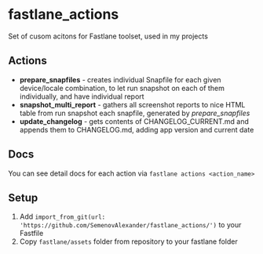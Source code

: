 # fastlane_actions
Set of cusom acitons for Fastlane toolset, used in my projects

## Actions
* __prepare_snapfiles__ - creates individual Snapfile for each given device/locale combination, to let run snapshot on each of them individually, and have individual report 
* __snapshot_multi_report__ - gathers all screenshot reports to nice HTML table from run snapshot each snapfile, generated by _prepare_snapfiles_
* __update_changelog__ - gets contents of CHANGELOG_CURRENT.md and appends them to CHANGELOG.md, adding app version and current date

## Docs
You can see detail docs for each action via `fastlane actions <action_name>`

## Setup
1. Add `import_from_git(url: 'https://github.com/SemenovAlexander/fastlane_actions/')` to your Fastfile
2. Copy `fastlane/assets` folder from repository to your fastlane folder

